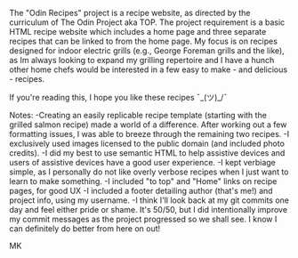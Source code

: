 The "Odin Recipes" project is a recipe website, as directed by the curriculum of The Odin Project aka TOP. The project requirement is a basic HTML recipe website which includes a home page and three separate recipes that can be linked to from the home page. My focus is on recipes designed for indoor electric grills (e.g., George Foreman grills and the like), as Im always looking to expand my grilling repertoire and I have a hunch other home chefs would be interested in a few easy to make - and delicious - recipes. 

If you're reading this, I hope you like these recipes ¯\_(ツ)_/¯

Notes:
-Creating an easily replicable recipe template (starting with the grilled salmon recipe) made a world of a difference. After working out a few formatting issues, I was able to breeze through the remaining two recipes.
-I exclusively used images licensed to the public domain (and included photo credits).
-I did my best to use semantic HTML to help assistive devices and users of assistive devices have a good user experience.
-I kept verbiage simple, as I personally do not like overly verbose recipes when I just want to learn to make something.
-I included "to top" and "Home" links on recipe pages, for good UX
-I included a footer detailing author (that's me!) and project info, using my username.
-I think I'll look back at my git commits one day and feel either pride or shame. It's 50/50, but I did intentionally improve my commit messages as the project progressed so we shall see. I know I can definitely do better from here on out!

MK
